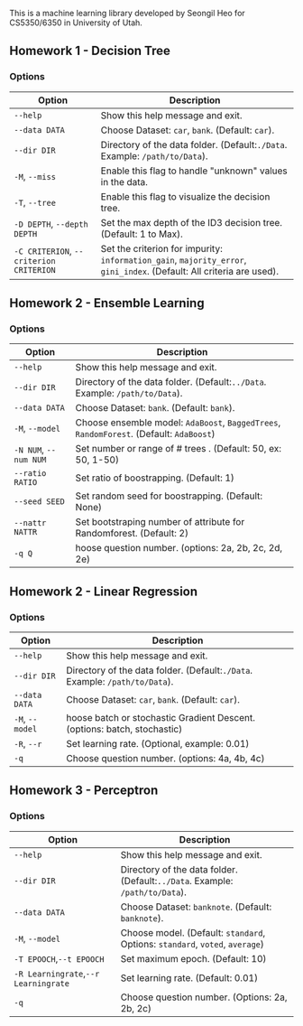 This is a machine learning library developed by Seongil Heo for CS5350/6350 in University of Utah.

## Homework 1 - Decision Tree
### Options

| Option                 | Description                                                                 |
|------------------------|-----------------------------------------------------------------------------|
| `--help`               | Show this help message and exit.                                             |
| `--data DATA`          | Choose Dataset: `car`, `bank`. (Default: `car`).                             |
| `--dir DIR`            | Directory of the data folder. (Default:`./Data`. Example: `/path/to/Data`). |
| `-M`, `--miss`         | Enable this flag to handle "unknown" values in the data.                     |
| `-T`, `--tree`         | Enable this flag to visualize the decision tree.                             |
| `-D DEPTH`, `--depth DEPTH` | Set the max depth of the ID3 decision tree. (Default: 1 to Max).           |
| `-C CRITERION`, `--criterion CRITERION` | Set the criterion for impurity: `information_gain`, `majority_error`, `gini_index`. (Default: All criteria are used). |
## Homework 2 - Ensemble Learning
### Options

| Option                 | Description                                                                 |
|------------------------|-----------------------------------------------------------------------------|
| `--help`               | Show this help message and exit.                                             |
| `--dir DIR`            | Directory of the data folder. (Default:`../Data`. Example: `/path/to/Data`). |
| `--data DATA`          | Choose Dataset: `bank`. (Default: `bank`).                             |
| `-M`, `--model`        | Choose ensemble model: `AdaBoost`, `BaggedTrees`, `RandomForest`. (Default: `AdaBoost`)        |
| `-N NUM`, `--num NUM`  | Set number or range of # trees . (Default: 50, ex: 50, 1-50) |
| `--ratio RATIO`        | Set ratio of boostrapping. (Default: 1)                        |
| `--seed SEED  `        | Set random seed for boostrapping. (Default: None)                       |
| `--nattr NATTR  `        | Set bootstraping number of attribute for Randomforest. (Default: 2)                    |
| `-q Q  `               | hoose question number. (options: 2a, 2b, 2c, 2d, 2e)                   |

## Homework 2 - Linear Regression
### Options

| Option                 | Description                                                                 |
|------------------------|-----------------------------------------------------------------------------|
| `--help`               | Show this help message and exit.                                             |
| `--dir DIR`            | Directory of the data folder. (Default:`./Data`. Example: `/path/to/Data`). |
| `--data DATA`          | Choose Dataset: `car`, `bank`. (Default: `car`).                             |
| `-M`, `--model`        | hoose batch or stochastic Gradient Descent. (options: batch, stochastic)      |
| `-R`, `--r`            | Set learning rate. (Optional, example: 0.01)                                 |
| `-q`                   | Choose question number. (options: 4a, 4b, 4c)                                 |
## Homework 3 - Perceptron
### Options

| Option                 | Description                                                                 |
|------------------------|-----------------------------------------------------------------------------|
| `--help`               | Show this help message and exit.                                             |
| `--dir DIR`            | Directory of the data folder. (Default:`../Data`. Example: `/path/to/Data`). |
| `--data DATA`          | Choose Dataset: `banknote`. (Default: `banknote`).                             |
| `-M`, `--model`        | Choose model. (Default: `standard`, Options: `standard`, `voted`, `average`)      |
| `-T EPOOCH`,`--t EPOOCH`| Set maximum epoch. (Default: 10)                                             |
| `-R Learningrate`,`--r Learningrate`| Set learning rate. (Default: 0.01)                                             |
| `-q`                   | Choose question number. (Options: 2a, 2b, 2c)                                 |
